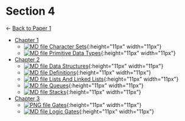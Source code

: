# Section 4

← [Back to Paper 1](..)

- [Chapter 1](chapter_1/index.html)
  - [![MD file](https://img.icons8.com/windows/512/4a90e2/regular-document.png) Character Sets](chapter_1/character_sets.html){:height="11px" width="11px"}
  - [![MD file](https://img.icons8.com/windows/512/4a90e2/regular-document.png) Primitive Data Types](chapter_1/primitive_data_types.html){:height="11px" width="11px"}
- [Chapter 2](chapter_2/index.html)
  - [![MD file](https://img.icons8.com/windows/512/4a90e2/regular-document.png) Data Structures](chapter_2/data_structures.html){:height="11px" width="11px"}
  - [![MD file](https://img.icons8.com/windows/512/4a90e2/regular-document.png) Definitions](chapter_2/definitions.html){:height="11px" width="11px"}
  - [![MD file](https://img.icons8.com/windows/512/4a90e2/regular-document.png) Lists And Linked Lists](chapter_2/lists_and_linked_lists.html){:height="11px" width="11px"}
  - [![MD file](https://img.icons8.com/windows/512/4a90e2/regular-document.png) Queues](chapter_2/queues.html){:height="11px" width="11px"}
  - [![MD file](https://img.icons8.com/windows/512/4a90e2/regular-document.png) Stacks](chapter_2/stacks.html){:height="11px" width="11px"}
- [Chapter 3](chapter_3/index.html)
  - [![PNG file](https://img.icons8.com/windows/512/4a90e2/image-document.png) Gates](chapter_3/gates.png){:height="11px" width="11px"}
  - [![MD file](https://img.icons8.com/windows/512/4a90e2/regular-document.png) Logic Gates](chapter_3/logic_gates.html){:height="11px" width="11px"}

